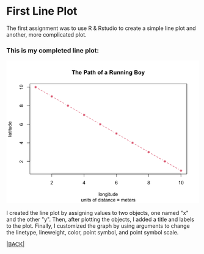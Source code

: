 # First Line Plot

The first assignment was to use R & Rstudio to create a simple line plot and another, more complicated plot.

### This is my completed line plot:
![](first_line_plot.png)

I created the line plot by assigning values to two objects, one named "x" and the other "y". Then, after plotting the objects, I added a title and labels to the plot. Finally, I customized the graph by using arguments to change the linetype, lineweight, color, point symbol, and point symbol scale.


[|BACK|](README.md)
